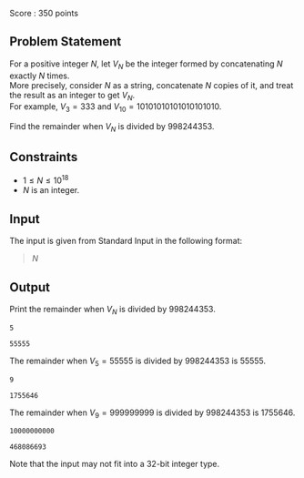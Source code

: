 Score : $350$ points

## Problem Statement

For a positive integer $N$, let $V_N$ be the integer formed by concatenating $N$ exactly $N$ times.<br>
More precisely, consider $N$ as a string, concatenate $N$ copies of it, and treat the result as an integer to get $V_N$.<br>
For example, $V_3=333$ and $V_{10}=10101010101010101010$.

Find the remainder when $V_N$ is divided by $998244353$.

## Constraints

- $1 \leq N \leq 10^{18}$
- $N$ is an integer.

## Input

The input is given from Standard Input in the following format:

> $N$

## Output

Print the remainder when $V_N$ is divided by $998244353$.

```input1
5
```

```output1
55555
```

The remainder when $V_5=55555$ is divided by $998244353$ is $55555$.

```input2
9
```

```output2
1755646
```

The remainder when $V_9=999999999$ is divided by $998244353$ is $1755646$.

```input3
10000000000
```

```output3
468086693
```

Note that the input may not fit into a $32$-bit integer type.